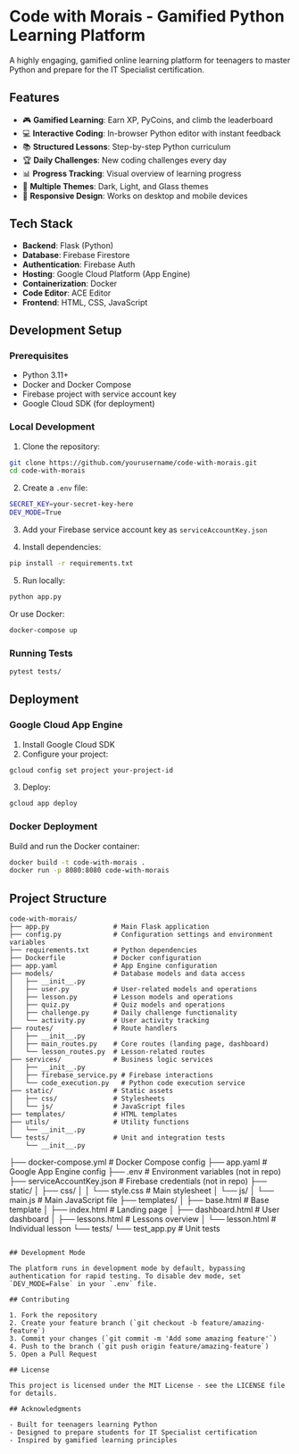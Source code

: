 # Code with Morais - Gamified Python Learning Platform

A highly engaging, gamified online learning platform for teenagers to master Python and prepare for the IT Specialist certification.

## Features

- 🎮 **Gamified Learning**: Earn XP, PyCoins, and climb the leaderboard
- 💻 **Interactive Coding**: In-browser Python editor with instant feedback
- 📚 **Structured Lessons**: Step-by-step Python curriculum
- 🏆 **Daily Challenges**: New coding challenges every day
- 📊 **Progress Tracking**: Visual overview of learning progress
- 🎨 **Multiple Themes**: Dark, Light, and Glass themes
- 📱 **Responsive Design**: Works on desktop and mobile devices

## Tech Stack

- **Backend**: Flask (Python)
- **Database**: Firebase Firestore
- **Authentication**: Firebase Auth
- **Hosting**: Google Cloud Platform (App Engine)
- **Containerization**: Docker
- **Code Editor**: ACE Editor
- **Frontend**: HTML, CSS, JavaScript

## Development Setup

### Prerequisites

- Python 3.11+
- Docker and Docker Compose
- Firebase project with service account key
- Google Cloud SDK (for deployment)

### Local Development

1. Clone the repository:
```bash
git clone https://github.com/yourusername/code-with-morais.git
cd code-with-morais
```

2. Create a `.env` file:
```bash
SECRET_KEY=your-secret-key-here
DEV_MODE=True
```

3. Add your Firebase service account key as `serviceAccountKey.json`

4. Install dependencies:
```bash
pip install -r requirements.txt
```

5. Run locally:
```bash
python app.py
```

Or use Docker:
```bash
docker-compose up
```

### Running Tests

```bash
pytest tests/
```

## Deployment

### Google Cloud App Engine

1. Install Google Cloud SDK
2. Configure your project:
```bash
gcloud config set project your-project-id
```

3. Deploy:
```bash
gcloud app deploy
```

### Docker Deployment

Build and run the Docker container:
```bash
docker build -t code-with-morais .
docker run -p 8080:8080 code-with-morais
```

## Project Structure

```
code-with-morais/
├── app.py                # Main Flask application
├── config.py             # Configuration settings and environment variables
├── requirements.txt      # Python dependencies
├── Dockerfile            # Docker configuration
├── app.yaml              # App Engine configuration
├── models/               # Database models and data access
│   ├── __init__.py
│   ├── user.py           # User-related models and operations
│   ├── lesson.py         # Lesson models and operations
│   ├── quiz.py           # Quiz models and operations
│   ├── challenge.py      # Daily challenge functionality
│   └── activity.py       # User activity tracking
├── routes/               # Route handlers
│   ├── __init__.py
│   ├── main_routes.py    # Core routes (landing page, dashboard)
│   └── lesson_routes.py  # Lesson-related routes
├── services/             # Business logic services
│   ├── __init__.py
│   ├── firebase_service.py # Firebase interactions
│   └── code_execution.py   # Python code execution service
├── static/               # Static assets
│   ├── css/              # Stylesheets
│   └── js/               # JavaScript files
├── templates/            # HTML templates
├── utils/                # Utility functions
│   └── __init__.py
└── tests/                # Unit and integration tests
    └── __init__.py
```
├── docker-compose.yml # Docker Compose config
├── app.yaml           # Google App Engine config
├── .env               # Environment variables (not in repo)
├── serviceAccountKey.json # Firebase credentials (not in repo)
├── static/
│   ├── css/
│   │   └── style.css  # Main stylesheet
│   └── js/
│       └── main.js    # Main JavaScript file
├── templates/
│   ├── base.html      # Base template
│   ├── index.html     # Landing page
│   ├── dashboard.html # User dashboard
│   ├── lessons.html   # Lessons overview
│   └── lesson.html    # Individual lesson
└── tests/
    └── test_app.py    # Unit tests
```

## Development Mode

The platform runs in development mode by default, bypassing authentication for rapid testing. To disable dev mode, set `DEV_MODE=False` in your `.env` file.

## Contributing

1. Fork the repository
2. Create your feature branch (`git checkout -b feature/amazing-feature`)
3. Commit your changes (`git commit -m 'Add some amazing feature'`)
4. Push to the branch (`git push origin feature/amazing-feature`)
5. Open a Pull Request

## License

This project is licensed under the MIT License - see the LICENSE file for details.

## Acknowledgments

- Built for teenagers learning Python
- Designed to prepare students for IT Specialist certification
- Inspired by gamified learning principles

